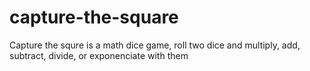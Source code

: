 # capture-the-square
Capture the squre is a math dice game, roll two dice and multiply, add, subtract, divide, or exponenciate with them
